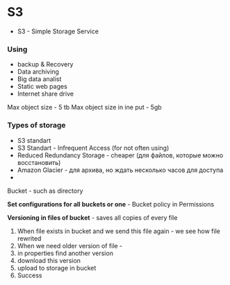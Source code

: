  # S3 
 
 - S3 - Simple Storage Service
 
 ### Using
 
 - backup & Recovery
 - Data archiving
 - Big data analist
 - Static web pages
 - Internet share drive

Max object size - 5 tb
Max object size in ine put - 5gb

### Types of storage

- S3 standart
- S3 Standart - Infrequent Access (for not often using)
- Reduced Redundancy Storage  - cheaper  (для файлов, которые можно восстановить)
- Amazon Glacier  - для архива, но ждать несколько часов для доступа
-

Bucket - such as directory

**Set configurations for all buckets or one**   - Bucket policy in Permissions

**Versioning in files of bucket**   - saves all copies of every file

1. When file exists in bucket and we send this file again - we see how file rewrited
2. When we need older version of file - 
  1.  in properties find another version
  2.  download this version
  3.  upload to storage in bucket
  4.  Success
